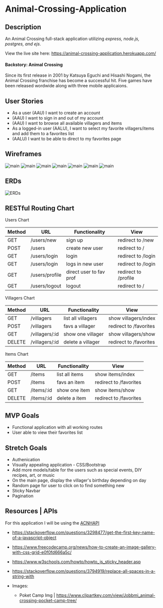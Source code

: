 # Animal-Crossing-Application

## Description

An Animal Crossing full-stack application utilizing <i>express, node.js, postgres, and ejs</i>.

View the live site here: 
https://animal-crossing-application.herokuapp.com/

#### Backstory: Animal Crossing

Since its first release in 2001 by Katsuya Eguchi and Hisashi Nogami, the Animal Crossing franchise has become a successful hit. Five games have been released wordwide along with three mobile applicaions. 

## User Stories

* As a user (AAU) I want to create an account
* (AAU) I want to sign in and out of my account
* (AAU) I want to browse all available villagers and items
* As a logged-in user (AALU), I want to select my favorite villagers/items and add them to a favorites list
* (AALU) I want to be able to direct to my favorites page

## Wireframes


![main](/public/imgs/Main.PNG)
![main](/public/imgs/submitform.PNG)
![main](/public/imgs/villagertab.PNG)
![main](/public/imgs/villagerdetail.PNG)
![main](/public/imgs/itemtab.PNG)
![main](/public/imgs/itemdetail.PNG)
![main](/public/imgs/favoritetab.PNG)

## ERDs

![ERDs](/public/imgs/ERD.PNG)

## RESTful Routing Chart
Users Chart

| Method  | URL             | Functionality           | View                 |
| ------- | ----------      | --------------          | -------------------  |
| GET     | /users/new      | sign up                 | redirect to /new     |
| POST    | /users          | create new user         | redirect to /        |
| GET     | /users/login    | login                   | redirect to /login   |
| GET     | /users/login    | logs in new user        | redirect to /login   |
| GET     | /users/profile  | direct user to fav prof | redirect to /profile |
| GET     | /users/logout   | logout                  | redirect to /        |


Villagers Chart

| Method  | URL             | Functionality      | View                   |
| ------- | ----------      | --------------     | -----------------------|
| GET     | /villagers      | list all villagers | show villagers/index   |
| POST    | /villagers      | favs a villager    | redirect to /favorites |
| GET     | /villagers/:id  | show one villager  | show villagers/show    |
| DELETE  | /villagers/:id  | delete a villager  | redirect to /favorites |



Items Chart

| Method  | URL         | Functionality  | View                   |
| ------- | ----------  | -------------- | ---------------------- |
| GET     | /items      | list all items | show items/index       |
| POST    | /items      | favs an item   | redirect to /favorites |
| GET     | /items/:id  | show one item  | show items/show        |
| DELETE  | /items/:id  | delete a item  | redirect to /favorites |

## MVP Goals

* Functional application with all working routes
* User able to view their favorites list

## Stretch Goals

* Authenication
* Visually appealing application - CSS/Bootstrap
* Add more models/table for the users such as special events, DIY recipes, art, or music
* On the main page, display the villager's birthday depending on day
* Random page for user to click on to find something new
* Sticky Navbar
* Pagination


## Resources | APIs

For this application I will be using the [ACNHAPI](http://achnapi.com/)

  * https://stackoverflow.com/questions/3298477/get-the-first-key-name-of-a-javascript-object
  * https://www.freecodecamp.org/news/how-to-create-an-image-gallery-with-css-grid-e0f0fd666a5c/
  * https://www.w3schools.com/howto/howto_js_sticky_header.asp
  * https://stackoverflow.com/questions/3794919/replace-all-spaces-in-a-string-with
  
* Images:
  * Poket Camp Img | https://www.clipartkey.com/view/Jobbmi_animal-crossing-pocket-camp-tree/

